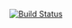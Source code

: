 

[![Build Status](https://travis-ci.org/Arteezy09/sortirovka.svg?branch=master)](https://travis-ci.org/Arteezy09/sortirovka)
